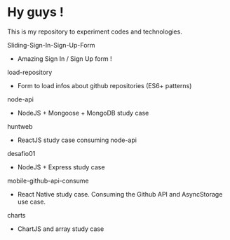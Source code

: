 # Hy guys !

This is my repository to experiment codes and technologies.

Sliding-Sign-In-Sign-Up-Form
  - Amazing Sign In / Sign Up form !

load-repository
  - Form to load infos about github repositories (ES6+ patterns)

node-api
  - NodeJS + Mongoose + MongoDB study case

huntweb
  - ReactJS study case consuming node-api

desafio01
  - NodeJS + Express study case

mobile-github-api-consume
  - React Native study case. Consuming the Github API and AsyncStorage use case.

charts
  - ChartJS and array study case
